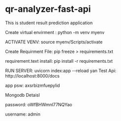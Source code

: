 # qr-analyzer-fast-api

This is student result prediction application

Create virtual envirment : python -m venv myenv

ACTIVATE VENV: source myenv/Scripts/activate

Create Requirment File: pip freeze > requirements.txt

requirement.text install: pip install -r requirements.txt

RUN SERVER: uvicorn index:app --reload
yan
Test Api: http://localhost:8000/docs

app psw: axsrbizmfuepylid

Mongodb Detaisl

password: oWfBHWmnl77NQYao

username: admin
